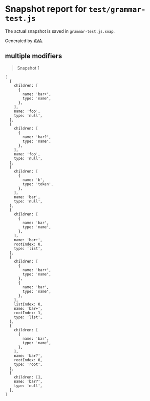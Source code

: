 # Snapshot report for `test/grammar-test.js`

The actual snapshot is saved in `grammar-test.js.snap`.

Generated by [AVA](https://ava.li).

## multiple modifiers

> Snapshot 1

    [
      {
        children: [
          {
            name: 'bar+',
            type: 'name',
          },
        ],
        name: 'foo',
        type: 'null',
      },
      {
        children: [
          {
            name: 'bar?',
            type: 'name',
          },
        ],
        name: 'foo',
        type: 'null',
      },
      {
        children: [
          {
            name: 'b',
            type: 'token',
          },
        ],
        name: 'bar',
        type: 'null',
      },
      {
        children: [
          {
            name: 'bar',
            type: 'name',
          },
        ],
        name: 'bar+',
        rootIndex: 0,
        type: 'list',
      },
      {
        children: [
          {
            name: 'bar+',
            type: 'name',
          },
          {
            name: 'bar',
            type: 'name',
          },
        ],
        listIndex: 0,
        name: 'bar+',
        rootIndex: 1,
        type: 'list',
      },
      {
        children: [
          {
            name: 'bar',
            type: 'name',
          },
        ],
        name: 'bar?',
        rootIndex: 0,
        type: 'root',
      },
      {
        children: [],
        name: 'bar?',
        type: 'null',
      },
    ]
